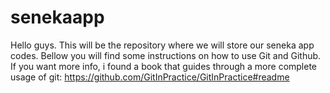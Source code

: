 # senekaapp
Hello guys. This will be the repository where we will store our seneka app codes. Bellow you will find some instructions on how to use Git and Github. If you want more info, i found a book that guides through a more complete usage of git: https://github.com/GitInPractice/GitInPractice#readme

